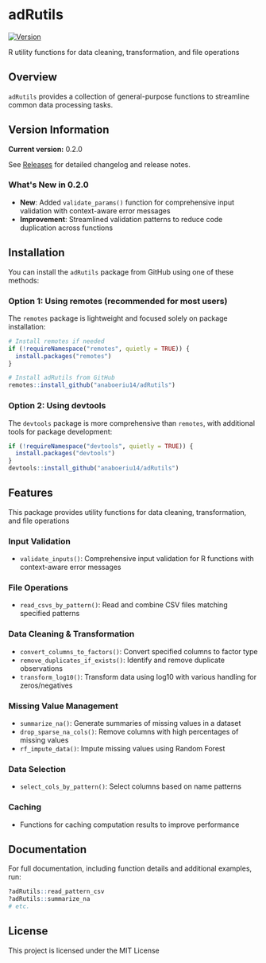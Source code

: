 # adRutils

[![Version](https://img.shields.io/badge/version-0.2.0-blue.svg)](https://github.com/anaboeriu14/adRutils/releases)

R utility functions for data cleaning, transformation, and file operations

## Overview

`adRutils` provides a collection of general-purpose functions to streamline common data processing tasks. 

## Version Information

**Current version:** 0.2.0

See [Releases](https://github.com/anaboeriu14/adRutils/releases) for detailed changelog and release notes.

### What's New in 0.2.0
- **New**: Added `validate_params()` function for comprehensive input validation with context-aware error messages
- **Improvement**: Streamlined validation patterns to reduce code duplication across functions

## Installation

You can install the  `adRutils` package from GitHub using one of these methods:

### Option 1: Using remotes (recommended for most users)
The `remotes` package is lightweight and focused solely on package installation:

```r
# Install remotes if needed
if (!requireNamespace("remotes", quietly = TRUE)) {
  install.packages("remotes")
}

# Install adRutils from GitHub
remotes::install_github("anaboeriu14/adRutils")
```
### Option 2: Using devtools 

The `devtools` package is more comprehensive than `remotes`, with additional tools for package development:

```r
if (!requireNamespace("devtools", quietly = TRUE)) {
  install.packages("devtools")
}
devtools::install_github("anaboeriu14/adRutils")
```

## Features

This package provides utility functions for data cleaning, transformation, and file operations 

### Input Validation
- `validate_inputs()`: Comprehensive input validation for R functions with context-aware error messages

### File Operations
- `read_csvs_by_pattern()`: Read and combine CSV files matching specified patterns

### Data Cleaning & Transformation
- `convert_columns_to_factors()`: Convert specified columns to factor type
- `remove_duplicates_if_exists()`: Identify and remove duplicate observations
- `transform_log10()`: Transform data using log10 with various handling for zeros/negatives

### Missing Value Management
- `summarize_na()`: Generate summaries of missing values in a dataset
- `drop_sparse_na_cols()`: Remove columns with high percentages of missing values
- `rf_impute_data()`: Impute missing values using Random Forest

### Data Selection
- `select_cols_by_pattern()`: Select columns based on name patterns

### Caching
- Functions for caching computation results to improve performance


## Documentation

For full documentation, including function details and additional examples, run:

```r
?adRutils::read_pattern_csv
?adRutils::summarize_na
# etc.
```

## License
This project is licensed under the MIT License
